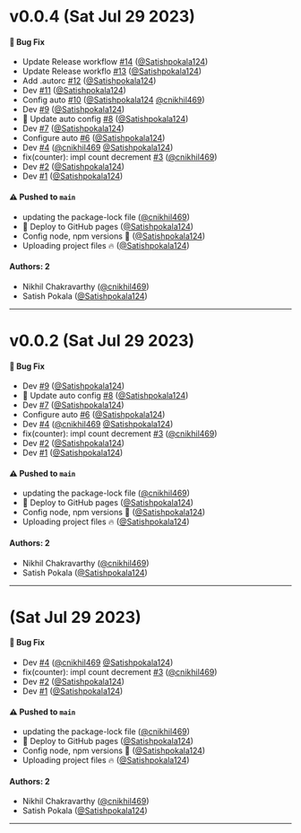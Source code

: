 # v0.0.4 (Sat Jul 29 2023)

#### 🐛 Bug Fix

- Update Release workflow [#14](https://github.com/buildor-org/react-ui/pull/14) ([@Satishpokala124](https://github.com/Satishpokala124))
- Update Release workflo [#13](https://github.com/buildor-org/react-ui/pull/13) ([@Satishpokala124](https://github.com/Satishpokala124))
- Add .autorc [#12](https://github.com/buildor-org/react-ui/pull/12) ([@Satishpokala124](https://github.com/Satishpokala124))
- Dev [#11](https://github.com/buildor-org/react-ui/pull/11) ([@Satishpokala124](https://github.com/Satishpokala124))
- Config auto [#10](https://github.com/buildor-org/react-ui/pull/10) ([@Satishpokala124](https://github.com/Satishpokala124) [@cnikhil469](https://github.com/cnikhil469))
- Dev [#9](https://github.com/buildor-org/react-ui/pull/9) ([@Satishpokala124](https://github.com/Satishpokala124))
- 🔧 Update auto config [#8](https://github.com/buildor-org/react-ui/pull/8) ([@Satishpokala124](https://github.com/Satishpokala124))
- Dev [#7](https://github.com/buildor-org/react-ui/pull/7) ([@Satishpokala124](https://github.com/Satishpokala124))
- Configure auto [#6](https://github.com/buildor-org/react-ui/pull/6) ([@Satishpokala124](https://github.com/Satishpokala124))
- Dev [#4](https://github.com/buildor-org/react-ui/pull/4) ([@cnikhil469](https://github.com/cnikhil469) [@Satishpokala124](https://github.com/Satishpokala124))
- fix(counter): impl count decrement [#3](https://github.com/buildor-org/react-ui/pull/3) ([@cnikhil469](https://github.com/cnikhil469))
- Dev [#2](https://github.com/buildor-org/react-ui/pull/2) ([@Satishpokala124](https://github.com/Satishpokala124))
- Dev [#1](https://github.com/buildor-org/react-ui/pull/1) ([@Satishpokala124](https://github.com/Satishpokala124))

#### ⚠️ Pushed to `main`

- updating the package-lock file ([@cnikhil469](https://github.com/cnikhil469))
- 🚀 Deploy to GitHub pages ([@Satishpokala124](https://github.com/Satishpokala124))
- Config node, npm versions 🔧 ([@Satishpokala124](https://github.com/Satishpokala124))
- Uploading project files 🔥 ([@Satishpokala124](https://github.com/Satishpokala124))

#### Authors: 2

- Nikhil Chakravarthy ([@cnikhil469](https://github.com/cnikhil469))
- Satish Pokala ([@Satishpokala124](https://github.com/Satishpokala124))

---

# v0.0.2 (Sat Jul 29 2023)

#### 🐛 Bug Fix

- Dev [#9](https://github.com/buildor-org/react-ui/pull/9) ([@Satishpokala124](https://github.com/Satishpokala124))
- 🔧 Update auto config [#8](https://github.com/buildor-org/react-ui/pull/8) ([@Satishpokala124](https://github.com/Satishpokala124))
- Dev [#7](https://github.com/buildor-org/react-ui/pull/7) ([@Satishpokala124](https://github.com/Satishpokala124))
- Configure auto [#6](https://github.com/buildor-org/react-ui/pull/6) ([@Satishpokala124](https://github.com/Satishpokala124))
- Dev [#4](https://github.com/buildor-org/react-ui/pull/4) ([@cnikhil469](https://github.com/cnikhil469) [@Satishpokala124](https://github.com/Satishpokala124))
- fix(counter): impl count decrement [#3](https://github.com/buildor-org/react-ui/pull/3) ([@cnikhil469](https://github.com/cnikhil469))
- Dev [#2](https://github.com/buildor-org/react-ui/pull/2) ([@Satishpokala124](https://github.com/Satishpokala124))
- Dev [#1](https://github.com/buildor-org/react-ui/pull/1) ([@Satishpokala124](https://github.com/Satishpokala124))

#### ⚠️ Pushed to `main`

- updating the package-lock file ([@cnikhil469](https://github.com/cnikhil469))
- 🚀 Deploy to GitHub pages ([@Satishpokala124](https://github.com/Satishpokala124))
- Config node, npm versions 🔧 ([@Satishpokala124](https://github.com/Satishpokala124))
- Uploading project files 🔥 ([@Satishpokala124](https://github.com/Satishpokala124))

#### Authors: 2

- Nikhil Chakravarthy ([@cnikhil469](https://github.com/cnikhil469))
- Satish Pokala ([@Satishpokala124](https://github.com/Satishpokala124))

---

# (Sat Jul 29 2023)

#### 🐛 Bug Fix

- Dev [#4](https://github.com/buildor-org/react-ui/pull/4) ([@cnikhil469](https://github.com/cnikhil469) [@Satishpokala124](https://github.com/Satishpokala124))
- fix(counter): impl count decrement [#3](https://github.com/buildor-org/react-ui/pull/3) ([@cnikhil469](https://github.com/cnikhil469))
- Dev [#2](https://github.com/buildor-org/react-ui/pull/2) ([@Satishpokala124](https://github.com/Satishpokala124))
- Dev [#1](https://github.com/buildor-org/react-ui/pull/1) ([@Satishpokala124](https://github.com/Satishpokala124))

#### ⚠️ Pushed to `main`

- updating the package-lock file ([@cnikhil469](https://github.com/cnikhil469))
- 🚀 Deploy to GitHub pages ([@Satishpokala124](https://github.com/Satishpokala124))
- Config node, npm versions 🔧 ([@Satishpokala124](https://github.com/Satishpokala124))
- Uploading project files 🔥 ([@Satishpokala124](https://github.com/Satishpokala124))

#### Authors: 2

- Nikhil Chakravarthy ([@cnikhil469](https://github.com/cnikhil469))
- Satish Pokala ([@Satishpokala124](https://github.com/Satishpokala124))

---

